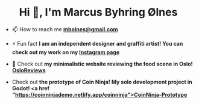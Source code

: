 <h1 align="center">Hi 👋, I'm Marcus Byhring Ølnes</h1>

- 📫 How to reach me **mbolnes@gmail.com**

- ⚡ Fun fact **I am an independent designer and graffiti artist! You can check out my work on my <a href="https://www.instagram.com/marcitospray/">Instagram page</a>**

- 🌱 Check out **my minimalistic website reviewing the food scene in Oslo! <a href="https://marcusolnes.github.io/OsloReviews/">OsloReviews</a>**

- Check out **the prototype of Coin Ninja! My solo development project in Godot! <a href "https://coinninjademo.netlify.app/coinninja">CoinNinja-Prototype</a>**

